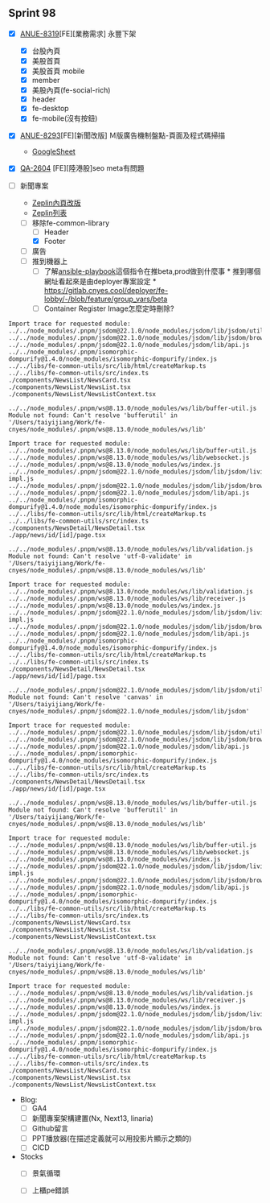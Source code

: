 ## Sprint 98

* [x] [ANUE-8319](https://cnyesrd.atlassian.net/browse/ANUE-831)[FE][業務需求] 永豐下架
	* [x] 台股內頁
	* [x] 美股首頁
	* [x] 美股首頁 mobile
	* [x] member
	* [x] 美股內頁(fe-social-rich)
	* [x] header
	* [x] fe-desktop
	* [x] fe-mobile(沒有按鈕)
* [x] [ANUE-8293](https://cnyesrd.atlassian.net/browse/ANUE-8293)[FE][新聞改版] Ｍ版廣告機制盤點-頁面及程式碼掃描
	* [GoogleSheet](https://docs.google.com/spreadsheets/d/1cb2K0bwDcK49vanOFToPL2jiX7gAJc12gF08sHBopB8/edit?pli=1#gid=348382971)
* [x] [QA-2604](https://cnyesrd.atlassian.net/browse/QA-2604) [FE][陸港股]seo meta有問題

* [ ] 新聞專案
	* [Zeplin內頁改版](https://app.zeplin.io/project/576287bda89e8aa7045cfba5/screen/6451d7ffb5da8d26449e90da)
	* [Zeplin列表](https://app.zeplin.io/project/576287bda89e8aa7045cfba5/screen/645db4a95b9d821337078288)
	* [ ] 移除fe-common-library
		* [ ] Header
		* [x] Footer
	* [ ] 廣告
	* [ ] 推到機器上
		* [ ] 了解[ansible-playbook](https://gitlab.cnyes.cool/deployer/ansible-docker/-/blob/2.7.8.0/update.sh)這個指令在推beta,prod做到什麼事
				* 推到哪個網址看起來是由deployer專案設定
				* https://gitlab.cnyes.cool/deployer/fe-lobby/-/blob/feature/group_vars/beta
		* [ ] Container Register Image怎麼定時刪除?
```
Import trace for requested module:
../../node_modules/.pnpm/jsdom@22.1.0/node_modules/jsdom/lib/jsdom/utils.js
../../node_modules/.pnpm/jsdom@22.1.0/node_modules/jsdom/lib/jsdom/browser/Window.js
../../node_modules/.pnpm/jsdom@22.1.0/node_modules/jsdom/lib/api.js
../../node_modules/.pnpm/isomorphic-dompurify@1.4.0/node_modules/isomorphic-dompurify/index.js
../../libs/fe-common-utils/src/lib/html/createMarkup.ts
../../libs/fe-common-utils/src/index.ts
./components/NewsList/NewsCard.tsx
./components/NewsList/NewsList.tsx
./components/NewsList/NewsListContext.tsx

../../node_modules/.pnpm/ws@8.13.0/node_modules/ws/lib/buffer-util.js
Module not found: Can't resolve 'bufferutil' in '/Users/taiyijiang/Work/fe-cnyes/node_modules/.pnpm/ws@8.13.0/node_modules/ws/lib'

Import trace for requested module:
../../node_modules/.pnpm/ws@8.13.0/node_modules/ws/lib/buffer-util.js
../../node_modules/.pnpm/ws@8.13.0/node_modules/ws/lib/websocket.js
../../node_modules/.pnpm/ws@8.13.0/node_modules/ws/index.js
../../node_modules/.pnpm/jsdom@22.1.0/node_modules/jsdom/lib/jsdom/living/websockets/WebSocket-impl.js
../../node_modules/.pnpm/jsdom@22.1.0/node_modules/jsdom/lib/jsdom/browser/Window.js
../../node_modules/.pnpm/jsdom@22.1.0/node_modules/jsdom/lib/api.js
../../node_modules/.pnpm/isomorphic-dompurify@1.4.0/node_modules/isomorphic-dompurify/index.js
../../libs/fe-common-utils/src/lib/html/createMarkup.ts
../../libs/fe-common-utils/src/index.ts
./components/NewsDetail/NewsDetail.tsx
./app/news/id/[id]/page.tsx

../../node_modules/.pnpm/ws@8.13.0/node_modules/ws/lib/validation.js
Module not found: Can't resolve 'utf-8-validate' in '/Users/taiyijiang/Work/fe-cnyes/node_modules/.pnpm/ws@8.13.0/node_modules/ws/lib'

Import trace for requested module:
../../node_modules/.pnpm/ws@8.13.0/node_modules/ws/lib/validation.js
../../node_modules/.pnpm/ws@8.13.0/node_modules/ws/lib/receiver.js
../../node_modules/.pnpm/ws@8.13.0/node_modules/ws/index.js
../../node_modules/.pnpm/jsdom@22.1.0/node_modules/jsdom/lib/jsdom/living/websockets/WebSocket-impl.js
../../node_modules/.pnpm/jsdom@22.1.0/node_modules/jsdom/lib/jsdom/browser/Window.js
../../node_modules/.pnpm/jsdom@22.1.0/node_modules/jsdom/lib/api.js
../../node_modules/.pnpm/isomorphic-dompurify@1.4.0/node_modules/isomorphic-dompurify/index.js
../../libs/fe-common-utils/src/lib/html/createMarkup.ts
../../libs/fe-common-utils/src/index.ts
./components/NewsDetail/NewsDetail.tsx
./app/news/id/[id]/page.tsx

../../node_modules/.pnpm/jsdom@22.1.0/node_modules/jsdom/lib/jsdom/utils.js
Module not found: Can't resolve 'canvas' in '/Users/taiyijiang/Work/fe-cnyes/node_modules/.pnpm/jsdom@22.1.0/node_modules/jsdom/lib/jsdom'

Import trace for requested module:
../../node_modules/.pnpm/jsdom@22.1.0/node_modules/jsdom/lib/jsdom/utils.js
../../node_modules/.pnpm/jsdom@22.1.0/node_modules/jsdom/lib/jsdom/browser/Window.js
../../node_modules/.pnpm/jsdom@22.1.0/node_modules/jsdom/lib/api.js
../../node_modules/.pnpm/isomorphic-dompurify@1.4.0/node_modules/isomorphic-dompurify/index.js
../../libs/fe-common-utils/src/lib/html/createMarkup.ts
../../libs/fe-common-utils/src/index.ts
./components/NewsDetail/NewsDetail.tsx
./app/news/id/[id]/page.tsx

../../node_modules/.pnpm/ws@8.13.0/node_modules/ws/lib/buffer-util.js
Module not found: Can't resolve 'bufferutil' in '/Users/taiyijiang/Work/fe-cnyes/node_modules/.pnpm/ws@8.13.0/node_modules/ws/lib'

Import trace for requested module:
../../node_modules/.pnpm/ws@8.13.0/node_modules/ws/lib/buffer-util.js
../../node_modules/.pnpm/ws@8.13.0/node_modules/ws/lib/websocket.js
../../node_modules/.pnpm/ws@8.13.0/node_modules/ws/index.js
../../node_modules/.pnpm/jsdom@22.1.0/node_modules/jsdom/lib/jsdom/living/websockets/WebSocket-impl.js
../../node_modules/.pnpm/jsdom@22.1.0/node_modules/jsdom/lib/jsdom/browser/Window.js
../../node_modules/.pnpm/jsdom@22.1.0/node_modules/jsdom/lib/api.js
../../node_modules/.pnpm/isomorphic-dompurify@1.4.0/node_modules/isomorphic-dompurify/index.js
../../libs/fe-common-utils/src/lib/html/createMarkup.ts
../../libs/fe-common-utils/src/index.ts
./components/NewsList/NewsCard.tsx
./components/NewsList/NewsList.tsx
./components/NewsList/NewsListContext.tsx

../../node_modules/.pnpm/ws@8.13.0/node_modules/ws/lib/validation.js
Module not found: Can't resolve 'utf-8-validate' in '/Users/taiyijiang/Work/fe-cnyes/node_modules/.pnpm/ws@8.13.0/node_modules/ws/lib'

Import trace for requested module:
../../node_modules/.pnpm/ws@8.13.0/node_modules/ws/lib/validation.js
../../node_modules/.pnpm/ws@8.13.0/node_modules/ws/lib/receiver.js
../../node_modules/.pnpm/ws@8.13.0/node_modules/ws/index.js
../../node_modules/.pnpm/jsdom@22.1.0/node_modules/jsdom/lib/jsdom/living/websockets/WebSocket-impl.js
../../node_modules/.pnpm/jsdom@22.1.0/node_modules/jsdom/lib/jsdom/browser/Window.js
../../node_modules/.pnpm/jsdom@22.1.0/node_modules/jsdom/lib/api.js
../../node_modules/.pnpm/isomorphic-dompurify@1.4.0/node_modules/isomorphic-dompurify/index.js
../../libs/fe-common-utils/src/lib/html/createMarkup.ts
../../libs/fe-common-utils/src/index.ts
./components/NewsList/NewsCard.tsx
./components/NewsList/NewsList.tsx
./components/NewsList/NewsListContext.tsx
```

* Blog: 
	* [ ] GA4
	* [ ] 新聞專案架構建置(Nx, Next13, linaria)
	* [ ] Github留言
	* [ ] PPT播放器(在描述定義就可以用投影片顯示之類的)
	* [ ] CICD
*  Stocks
	* [ ] 景氣循環
	* [ ] 上櫃pe錯誤


